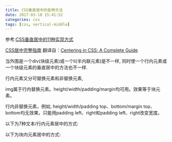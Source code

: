 ```yaml
---
title: CSS垂直居中的各种方法
date: 2017-03-18 15:41:52
categories: css
tags: [css, vertical-middle]
---
```


参考:[CSS垂直居中的11种实现方式](http://www.cnblogs.com/zhouhuan/p/vertical_center.html)

[CSS居中完整指南](http://www.w3cplus.com/css/centering-css-complete-guide.html) 翻译自：[Centering in CSS: A Complete Guide](https://css-tricks.com/centering-css-complete-guide/)

当外围是一个div(块级元素)或一个li(半内联元素)是不一样, 同时使一个行内元素或一个块级元素的垂直居中的方法也不一样.

行内元素又分可替换元素和非替换元素,

img属于行内替换元素。height/width/padding/margin均可用。效果等于块元素。

行内非替换元素，例如, height/width/padding top、bottom/margin top、bottom均无效果。只能用padding left、right和padding left、right改变宽度。

以下为7种文本/行内元素居中的方式:
<script async src="//jsfiddle.net/xmoyking/hrogresy/2/embed/result,html,css/"></script>

以下为块内元素居中的方式:
<script async src="//jsfiddle.net/xmoyking/333uy8h6/2/embed/result,html,css/"></script>